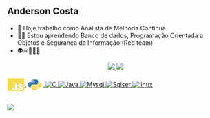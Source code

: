 
## Anderson Costa

- 👾 Hoje trabalho como Analista de Melhoria Continua
- 👨‍💻 Estou aprendendo Banco de dados, Programação Orientada a Objetos e Segurança da Informação (Red team)
- 👽☠👻💀🎃

<div align="center">
  <a href="https://github.com/Andersonfdc">
  <img height="179em" src="https://github-readme-stats.vercel.app/api?username=Andersonfdc&show_icons=true&theme=dark&include_all_commits=true&count_private=true"/>
  <img height="179em" src="https://github-readme-stats.vercel.app/api/top-langs/?username=Andersonfdc&layout=compact&langs_count=7&theme=dark"/>
</div>
  
 <div style="display: inline_block"><br>
  <img align="center" alt="Js" height="30" width="40" src="https://raw.githubusercontent.com/devicons/devicon/master/icons/javascript/javascript-plain.svg">
  <img align="center" alt="Python" height="30" width="40" src="https://raw.githubusercontent.com/devicons/devicon/master/icons/python/python-original.svg">
  <img align="center" alt="C" height="30" width="40" src="https://cdn.jsdelivr.net/gh/devicons/devicon/icons/c/c-original.svg">
  <img align="center" alt="Java" height="30" width="40" src="https://cdn.jsdelivr.net/gh/devicons/devicon/icons/java/java-original-wordmark.svg">
  <img align="center" alt="Mysql" height="30" width="40" src="https://cdn.jsdelivr.net/gh/devicons/devicon/icons/mysql/mysql-original-wordmark.svg">
  <img align="center" alt="Sqlser" height="30" width="40" src="https://cdn.jsdelivr.net/gh/devicons/devicon/icons/microsoftsqlserver/microsoftsqlserver-plain-wordmark.svg">  
  <img align="center" alt="linux" height="30" width="40" src="https://cdn.jsdelivr.net/gh/devicons/devicon/icons/linux/linux-original.svg"> 
</div>
  
<div>
  
  ##
  
</div> 
  
<div>
 <a href="https://www.linkedin.com/in/anderson-franciscodc/" target="_blank"><img src="https://img.shields.io/badge/-LinkedIn-%230077B5?style=for-the-badge&logo=linkedin&logoColor=white" target="_blank"></a>   
</div>  
  
<div>
  
  ##
  
</div>
 
   
  
